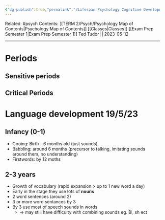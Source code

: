 ```yaml
---
{"dg-publish":true,"permalink":"/Lifespan Psychology Cognitive Development/"}
---
```


Related: #psych
Contents: [[TERM 2/Psych/Psychology Map of Contents\|Psychology Map of Contents]]
[[Classes\|Classes]]
[[Exam Prep Semester 1\|Exam Prep Semester 1]]
Ted Tudor || 2023-05-12
***
# Periods

## Sensitive periods

## Critical Periods

# Language development 19/5/23

## Infancy (0-1)
- Cooing: Birth - 6 months old (just sounds)
- Babbling: around 6 months (precursor to talking, imitating sounds around them, no understanding)
- Firstwords: by 12 moths

## 2-3 years
- Growth of vocabulary (rapid expansion > up to 1 new word a day)
- Early in the stage they use lots of **nouns**
- 2 word sentences (around 2)
- 3 or more word sentances by 3
- By 3 use most of speech sounds in words 
	- -> may still have difficulty with combining sounds eg. Bl, sh ect



